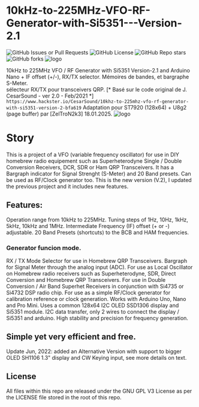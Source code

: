 # 10kHz-to-225MHz-VFO-RF-Generator-with-Si5351---Version-2.1
![GitHub Issues or Pull Requests](https://img.shields.io/github/issues/ZelTroN-2k3/10kHz-to-225MHz-VFO-RF-Generator-with-Si5351---Version-2.1)
![GitHub License](https://img.shields.io/github/license/ZelTroN-2k3/10kHz-to-225MHz-VFO-RF-Generator-with-Si5351---Version-2.1)
![GitHub Repo stars](https://img.shields.io/github/stars/ZelTroN-2k3/10kHz-to-225MHz-VFO-RF-Generator-with-Si5351---Version-2.1?style=flat)
![GitHub forks](https://img.shields.io/github/forks/ZelTroN-2k3/10kHz-to-225MHz-VFO-RF-Generator-with-Si5351---Version-2.1?style=flat)
![logo](https://github.com/ZelTroN-2k3/10kHz-to-225MHz-VFO-RF-Generator-with-Si5351---Version-2.1/blob/main/Affichage%202025-01-19%20%C3%A0%2018.08.34_90f26094.jpg)

10kHz to 225MHz VFO / RF Generator with Si5351 Version-2.1 and Arduino Nano + IF offset (+/-), RX/TX selector.
Mémoires de bandes, et bargraphe S-Meter.   
sélecteur RX/TX pour transceivers QRP.
[* Basé sur le code original de J. CesarSound - ver 2.0 - Feb/2021 *] `https://www.hackster.io/CesarSound/10khz-to-225mhz-vfo-rf-generator-with-si5351-version-2-bfa619` 
Adaptation pour ST7920 (128x64) + U8g2 (page buffer) par [ZelTroN2k3] 18.01.2025.
![logo](https://github.com/ZelTroN-2k3/10kHz-to-225MHz-VFO-RF-Generator-with-Si5351---Version-2.1/blob/main/Electrinic-1%202025-01-19%20%C3%A0%2018.08.34_bbd70f0d.jpg)

# Story
This is a project of a VFO (variable frequency oscillator) for use in DIY homebrew radio equipement such as Superheterodyne Single / Double Conversion Receivers, DCR, SDR or Ham QRP Transceivers. 
It has a Bargraph indicator for Signal Strenght (S-Meter) and 20 Band presets. 
Can be used as RF/Clock generator too. This is the new version (V.2), 
I updated the previous project and it includes new features.
## Features:
Operation range from 10kHz to 225MHz.
Tuning steps of 1Hz, 10Hz, 1kHz, 5kHz, 10kHz and 1MHz.
Intermediate Frequency (IF) offset (+ or -) adjustable.
20 Band Presets (shortcuts) to the BCB and HAM frequencies.
### Generator funcion mode.
RX / TX Mode Selector for use in Homebrew QRP Transceivers.
Bargraph for Signal Meter through the analog input (ADC).
For use as Local Oscillator on Homebrew radio receivers such as Superheterodyne, SDR, Direct Conversion and Homebrew QRP Transceivers.
For use in Double Conversion / Air Band Superhet Receivers in conjunction with Si4735 or Si4732 DSP radio chip.
For use as a simple RF/Clock generator for calibration reference or clock generation.
Works with Arduino Uno, Nano and Pro Mini.
Uses a common 128x64 I2C OLED SSD1306 display and Si5351 module.
I2C data transfer, only 2 wires to connect the display / Si5351 and arduino.
High stability and precision for frequency generation.
## Simple yet very efficient and free.
Update Jun, 2022: added an Alternative Version with support to bigger OLED SH1106 1.3" display and CW Keying input, see more details on text.
## License
All files within this repo are released under the GNU GPL V3 License as per the LICENSE file stored in the root of this repo.
